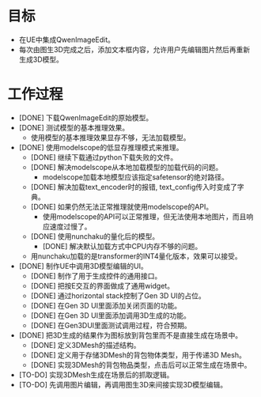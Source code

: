 # 目标
- 在UE中集成QwenImageEdit。
- 每次由图生3D完成之后，添加文本框内容，允许用户先编辑图片然后再重新生成3D模型。

# 工作过程
- [DONE] 下载QwenImageEdit的原始模型。
- [DONE] 测试模型的基本推理效果。
	- 使用模型的基本推理效果显存不够，无法加载模型。
- [DONE] 使用modelscope的低显存推理模式来推理。
	- [DONE] 继续下载通过python下载失败的文件。
	- [DONE] 解决modelscope从本地加载模型的加载代码的问题。
		- modelscope加载本地模型应该指定safetensor的绝对路径。
	- [DONE] 解决加载text_encoder时的报错, text_config传入时变成了字典。
	- [DONE] 如果仍然无法正常推理就使用modelscope的API。
		- 使用modelscope的API可以正常推理，但无法使用本地图片，而且响应速度过慢了。
	- [DONE] 使用nunchaku的量化后的模型。
		- [DONE] 解决默认加载方式中CPU内存不够的问题。
	- 用nunchaku加载的是transformer的INT4量化版本，效果可以接受。
- [DONE] 制作UE中调用3D模型编辑的UI。
	- [DONE] 制作了用于生成控件的通用接口。
	- [DONE] 把按E交互的界面做成了通用widget。
	- [DONE] 通过horizontal stack控制了Gen 3D UI的占位。
	- [DONE] 在Gen 3D UI里面添加关闭页面的功能。
	- [DONE] 在Gen 3D UI里面添加调用3D生成的功能。
	- [DONE] 在Gen3DUI里面测试调用过程，符合预期。
- [DONE] 把3D生成的结果作为图标放到背包里而不是直接生成在场景中。
	- [DONE] 定义3DMesh的描述结构。
	- [DONE] 定义用于存储3DMesh的背包物体类型，用于传递3D Mesh。
	- [DONE] 实现3DMesh的背包物品类型，点击后可以正常生成在场景中。
- [TO-DO] 实现3DMesh生成在场景后的抓取逻辑。
- [TO-DO] 先调用图片编辑，再调用图生3D来间接实现3D模型编辑。